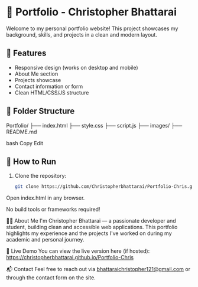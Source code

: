 # 💼 Portfolio - Christopher Bhattarai

Welcome to my personal portfolio website! This project showcases my background, skills, and projects in a clean and modern layout.

## 🌟 Features

- Responsive design (works on desktop and mobile)
- About Me section
- Projects showcase
- Contact information or form
- Clean HTML/CSS/JS structure

## 📁 Folder Structure

Portfolio/
├── index.html
├── style.css
├── script.js
├── images/
├── README.md

bash
Copy
Edit

## 🚀 How to Run

1. Clone the repository:
   ```bash
   git clone https://github.com/Christopherbhattarai/Portfolio-Chris.git
Open index.html in any browser.

No build tools or frameworks required!

👨‍💻 About Me
I'm Christopher Bhattarai — a passionate developer and student, building clean and accessible web applications. This portfolio highlights my experience and the projects I've worked on during my academic and personal journey.

🔗 Live Demo
You can view the live version here (if hosted):
https://christopherbhattarai.github.io/Portfolio-Chris

📬 Contact
Feel free to reach out via bhattaraichristopher121@gmail.com or through the contact form on the site.
